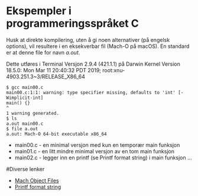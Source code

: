 # Ekspempler i programmeringsspråket C
Husk at direkte kompilering, uten å gi noen alternativer (på engelsk options), vil resultere i en eksekverbar fil (Mach-O på macOS). En standard er at denne file for navn *a.out*.

Dette utføres i Terminal Versjon 2.9.4 (421.1.1) på Darwin Kernel Version 18.5.0: Mon Mar 11 20:40:32 PDT 2019; root:xnu-4903.251.3~3/RELEASE_X86_64 
```
$ gcc main00.c
main00.c:1:1: warning: type specifier missing, defaults to 'int' [-Wimplicit-int]
main() {}
^
1 warning generated.
$ ls
a.out main00.c
$ file a.out 
a.out: Mach-O 64-bit executable x86_64
```

* main00.c - en minimal versjon med kun en temporær main funksjon 
* main01.c - en litt mindre minimal versjon av en tom main funksjon
* main02.c - legger inn en printf (se Printf format string) i main funksjon
...

#Diverse lenker
* [Mach Object Files](http://www.cilinder.be/docs/next/NeXTStep/3.3/nd/DevTools/14_MachO/MachO.htmld/index.html)
* [Printf format string](https://en.wikipedia.org/wiki/Printf_format_string)

